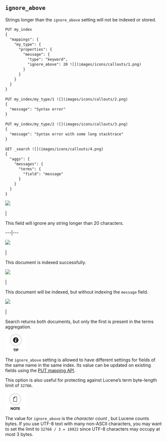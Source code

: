 ## `ignore_above`

Strings longer than the `ignore_above` setting will not be indexed or stored.
    
    
    PUT my_index
    {
      "mappings": {
        "my_type": {
          "properties": {
            "message": {
              "type": "keyword",
              "ignore_above": 20 ![](images/icons/callouts/1.png)
            }
          }
        }
      }
    }
    
    PUT my_index/my_type/1 ![](images/icons/callouts/2.png)
    {
      "message": "Syntax error"
    }
    
    PUT my_index/my_type/2 ![](images/icons/callouts/3.png)
    {
      "message": "Syntax error with some long stacktrace"
    }
    
    GET _search ![](images/icons/callouts/4.png)
    {
      "aggs": {
        "messages": {
          "terms": {
            "field": "message"
          }
        }
      }
    }

![](images/icons/callouts/1.png)

| 

This field will ignore any string longer than 20 characters.   
  
---|---  
  
![](images/icons/callouts/2.png)

| 

This document is indexed successfully.   
  
![](images/icons/callouts/3.png)

| 

This document will be indexed, but without indexing the `message` field.   
  
![](images/icons/callouts/4.png)

| 

Search returns both documents, but only the first is present in the terms aggregation.   
  
![Tip](images/icons/tip.png)

The `ignore_above` setting is allowed to have different settings for fields of the same name in the same index. Its value can be updated on existing fields using the [PUT mapping API](indices-put-mapping.html "Put Mapping").

This option is also useful for protecting against Lucene’s term byte-length limit of `32766`.

![Note](images/icons/note.png)

The value for `ignore_above` is the _character count_ , but Lucene counts bytes. If you use UTF-8 text with many non-ASCII characters, you may want to set the limit to `32766 / 3 = 10922` since UTF-8 characters may occupy at most 3 bytes.
